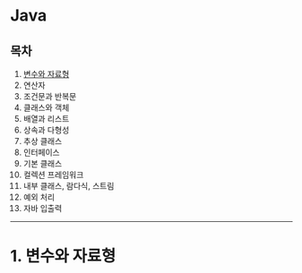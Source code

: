 Java
===
## 목차
1. [변수와 자료형](#1-변수와-자료형)
2. 연산자
3. 조건문과 반복문
4. 클래스와 객체
5. 배열과 리스트
6. 상속과 다형성
7. 추상 클래스
8. 인터페이스
9. 기본 클래스
10. 컬렉션 프레임워크
11. 내부 클래스, 람다식, 스트림
12. 예외 처리
13. 자바 입출력

***

# 1. 변수와 자료형
